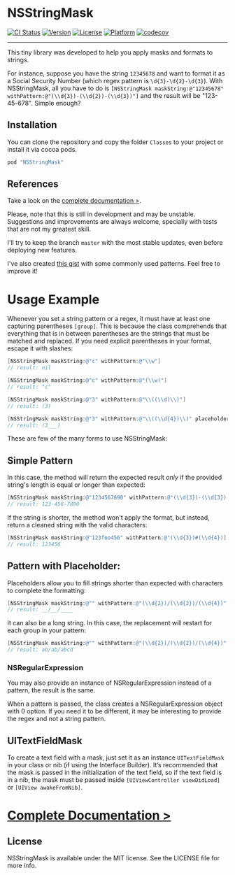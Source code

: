# NSStringMask

[![CI Status](https://travis-ci.org/fjcaetano/NSStringMask.svg?branch=master)](https://travis-ci.org/fjcaetano/NSStringMask)
[![Version](https://img.shields.io/cocoapods/v/NSStringMask.svg?style=flat)](http://cocoapods.org/pods/NSStringMask)
[![License](https://img.shields.io/cocoapods/l/NSStringMask.svg?style=flat)](http://cocoapods.org/pods/NSStringMask)
[![Platform](https://img.shields.io/cocoapods/p/NSStringMask.svg?style=flat)](http://cocoapods.org/pods/NSStringMask)
[![codecov](https://codecov.io/gh/fjcaetano/NSStringMask/branch/master/graph/badge.svg)](https://codecov.io/gh/fjcaetano/NSStringMask)

-----

This tiny library was developed to help you apply masks and formats to strings.

For instance, suppose you have the string `12345678` and want to format it as a Social Security Number (which regex pattern is `\d{3}-\d{2}-\d{3}`). With NSStringMask, all you have to do is `[NSStringMask maskString:@"12345678" withPattern:@"(\\d{3})-(\\d{2})-(\\d{3})"]` and the result will be "123-45-678". Simple enough?

## Installation

You can clone the repository and copy the folder `Classes` to your project or install it via cocoa pods.

``` ruby
pod "NSStringMask"
```

## References

Take a look on the [complete documentation >](http://cocoadocs.org/docsets/NSStringMask/).

Please, note that this is still in development and may be unstable. Suggestions and improvements are always welcome, specially with tests that are not my greatest skill.

I'll try to keep the branch `master` with the most stable updates, even before deploying new features.

I've also created [this gist](https://gist.github.com/fjcaetano/5600452) with some commonly used patterns. Feel free to improve it!

# Usage Example

Whenever you set a string pattern or a regex, it must have at least one capturing parentheses `[group]`. This is because the class comprehends that everything that is in between parentheses are the strings that must be matched and replaced. If you need explicit parentheses in your format, escape it with slashes:

``` objective-c
[NSStringMask maskString:@"c" withPattern:@"\\w"]
// result: nil

[NSStringMask maskString:@"c" withPattern:@"(\\w)"]
// result: "c"

[NSStringMask maskString:@"3" withPattern:@"\\((\\d)\\)"]
// result: (3)

[NSStringMask maskString:@"3" withPattern:@"\\((\\d{4})\\)" placeholder:@"_"]
// result: (3___)
```

These are few of the many forms to use NSStringMask:

## Simple Pattern

In this case, the method will return the expected result _only_ if the provided string's length is equal or longer than expected:

``` objective-c
[NSStringMask maskString:@"1234567890" withPattern:@"(\\d{3})-(\\d{3})-(\\d{4})"]
// result: 123-456-7890
```

If the string is shorter, the method won't apply the format, but instead, return a cleaned string with the valid characters:

``` objective-c
[NSStringMask maskString:@"123foo456" withPattern:@"(\\d{3})#(\\d{4})]
// result: 123456
```


## Pattern with Placeholder:

Placeholders allow you to fill strings shorter than expected with characters to complete the formatting:

``` objective-c
[NSStringMask maskString:@"" withPattern:@"(\\d{2})/(\\d{2})/(\\d{4})" placeholder:@"_"]
// result: __/__/____
```

It can also be a long string. In this case, the replacement will restart for each group in your pattern:

``` objective-c
[NSStringMask maskString:@"" withPattern:@"(\\d{2})/(\\d{2})/(\\d{4})" placeholder:@"abcde"]
// result: ab/ab/abcd
```

### NSRegularExpression

You may also provide an instance of NSRegularExpression instead of a pattern, the result is the same.

When a pattern is passed, the class creates a NSRegularExpression object with 0 option. If you need it to be different, it may be interesting to provide the regex and not a string pattern.

## UITextFieldMask

To create a text field with a mask, just set it as an instance `UITextFieldMask` in your class or nib (if using the Interface Builder). It’s recommended that the mask is passed in the initialization of the text field, so if the text field is in a nib, the mask must be passed inside `[UIViewController viewDidLoad]` or `[UIView awakeFromNib]`.

# [Complete Documentation >](http://cocoadocs.org/docsets/NSStringMask/)

## License

NSStringMask is available under the MIT license. See the LICENSE file for more info.
